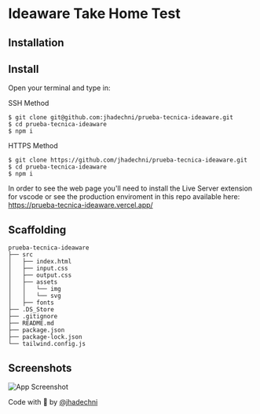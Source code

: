 
# Ideaware Take Home Test



## Installation

## Install

Open your terminal and type in:

SSH Method
```
$ git clone git@github.com:jhadechni/prueba-tecnica-ideaware.git
$ cd prueba-tecnica-ideaware
$ npm i
```
HTTPS Method
```
$ git clone https://github.com/jhadechni/prueba-tecnica-ideaware.git
$ cd prueba-tecnica-ideaware
$ npm i
```

In order to see the web page you'll need to install the Live Server extension for vscode or see the production enviroment in this repo available here: https://prueba-tecnica-ideaware.vercel.app/
    
## Scaffolding

``` text
prueba-tecnica-ideaware
├── src
│   ├── index.html
│   ├── input.css
│   ├── output.css 
│   ├── assets
│   │   └── img
│   │   └── svg
│   ├── fonts
├── .DS_Store
├── .gitignore
├── README.md
├── package.json
├── package-lock.json
└── tailwind.config.js
```
## Screenshots

![App Screenshot](https://cdn.discordapp.com/attachments/699032200913616916/1015803364619071518/Screen_Shot_2022-09-03_at_8.59.03_PM.png)


Code with 💙 by [@jhadechni](https://github.com/jhadechni)
